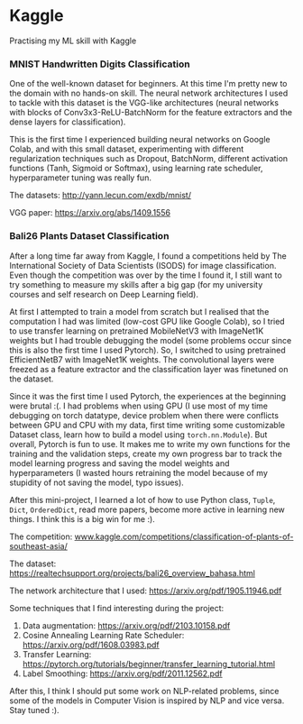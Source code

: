 # Kaggle
Practising my ML skill with Kaggle

### MNIST Handwritten Digits Classification

One of the well-known dataset for beginners. At this time I'm pretty new to the domain with no hands-on skill. The neural network architectures I used to tackle with this dataset is the VGG-like architectures (neural networks with blocks of Conv3x3-ReLU-BatchNorm for the feature extractors and the dense layers for classification).

This is the first time I experienced building neural networks on Google Colab, and with this small dataset, experimenting with different regularization techniques such as Dropout, BatchNorm, different activation functions (Tanh, Sigmoid or Softmax), using learning rate scheduler, hyperparameter tuning was really fun.

The datasets: http://yann.lecun.com/exdb/mnist/

VGG paper: https://arxiv.org/abs/1409.1556


### Bali26 Plants Dataset Classification

After a long time far away from Kaggle, I found a competitions held by The International Society of Data Scientists (ISODS) for image classification. Even though the competition was over by the time I found it, I still want to try something to measure my skills after a big gap (for my university courses and self research on Deep Learning field).

At first I attempted to train a model from scratch but I realised that the computation I had was limited (low-cost GPU like Google Colab), so I tried to
use transfer learning on pretrained MobileNetV3 with ImageNet1K weights but I had trouble debugging the model (some problems occur since this is also the first time I used Pytorch). So, I switched to using pretrained EfficientNetB7 with ImageNet1K weights. The convolutional layers were freezed as a feature extractor and the classification layer was finetuned on the dataset.

Since it was the first time I used Pytorch, the experiences at the beginning were brutal :(. I had problems when using GPU (I use most of my time debugging on torch datatype, device problem when there were conflicts between GPU and CPU with my data, first time writing some customizable Dataset class, learn how to build a model using `torch.nn.Module`). But overall, Pytorch is fun to use. It makes me to write my own functions for the training and the validation steps, create my own progress bar to track the model learning progress and saving the model weights and hyperparameters (I wasted hours retraining the model because of my stupidity of not saving the model, typo issues).

After this mini-project, I learned a lot of how to use Python class, `Tuple`, `Dict`, `OrderedDict`, read more papers, become more active in learning new things. I think this is a big win for me :).

The competition: www.kaggle.com/competitions/classification-of-plants-of-southeast-asia/

The dataset: https://realtechsupport.org/projects/bali26_overview_bahasa.html

The network architecture that I used: https://arxiv.org/pdf/1905.11946.pdf

Some techniques that I find interesting during the project:
1. Data augmentation: https://arxiv.org/pdf/2103.10158.pdf
2. Cosine Annealing Learning Rate Scheduler: https://arxiv.org/pdf/1608.03983.pdf
3. Transfer Learning: https://pytorch.org/tutorials/beginner/transfer_learning_tutorial.html
4. Label Smoothing: https://arxiv.org/pdf/2011.12562.pdf

After this, I think I should put some work on NLP-related problems, since some of the models in Computer Vision is inspired by NLP and vice versa. Stay tuned :).
